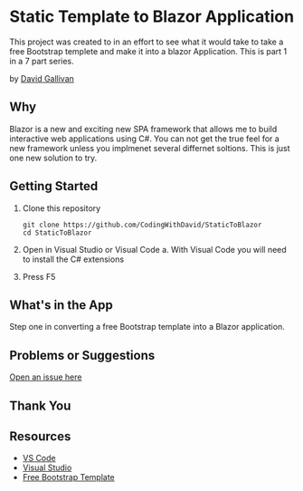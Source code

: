 # Static Template to Blazor Application

This project was created to in an effort to see what it would take to take a free Bootstrap templete and make it into a blazor Application.  This is part 1 in a 7 part series.

by [David Gallivan](http://twitter.com/CodingwithDavid)


## Why

Blazor is a new and exciting new SPA framework that allows me to build interactive web applications using C#.  You can not get the true feel for a new framework unless you implmenet several differnet soltions.  This is just one new solution to try.

## Getting Started

1. Clone this repository

   ```Command Line
   git clone https://github.com/CodingWithDavid/StaticToBlazor
   cd StaticToBlazor
   ```

1.	Open in Visual Studio or Visual Code
a.	With Visual Code you will need to install the C# extensions
2.	Press F5

## What's in the App

Step one in converting a free Bootstrap template into a Blazor application.


## Problems or Suggestions

[Open an issue here]( https://github.com/CodingWithDavid/StaticToBlazor/issues)

## Thank You


## Resources

- [VS Code](https://code.visualstudio.com)
- [Visual Studio]( https://visualstudio.microsoft.com/)
- [Free Bootstrap Template](https://startbootstrap.com/themes/freelancer)


